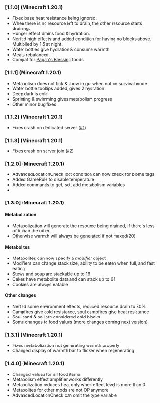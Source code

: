 ### [1.1.0] (Minecraft 1.20.1)
- Fixed base heat resistance being ignored.  
- When there is no resource left to drain, the other resource starts draining.  
- Hunger effect drains food & hydration.  
- Nerfed high effects and added condition for having no blocks above. Multiplied by 1.5 at night.  
- Water bottles give hydration & consume warmth
- Meats rebalanced
- Compat for [Pagan's Blessing](https://www.curseforge.com/minecraft/mc-mods/pagans-blessing) foods

### [1.1.1] (Minecraft 1.20.1)  

- Metabolism does not tick & show in gui when not on survival mode
- Water bottle tooltips added, gives 2 hydration
- Deep dark is cold
- Sprinting & swimming gives metabolism progress
- Other minor bug fixes

### [1.1.2] (Minecraft 1.20.1)

- Fixes crash on dedicated server ([#1](https://github.com/lilypuree/Metabolism/issues/1)) 

### [1.1.3] (Minecraft 1.20.1)

- Fixes crash on server join ([#2](https://github.com/lilypuree/Metabolism/issues/2))

### [1.2.0] (Minecraft 1.20.1)

- AdvancedLocationCheck loot condition can now check for biome tags
- Added GameRule to disable temperature
- Added commands to get, set, add metabolism variables
- 
### [1.3.0] (Minecraft 1.20.1)
#### Metabolization
- Metabolization will generate the resource being drained, if there's less of it than the other.
- Otherwise warmth will always be generated if not maxed(20)
#### Metabolites
- Metabolites can now specify a *modifier* object
- Modifiers can change stack size, ability to be eaten when full, and fast eating
- Stews and soup are stackable up to 16
- Cakes have metabolite data and can stack up to 64
- Cookies are always eatable
#### Other changes
- Nerfed some environment effects, reduced resource drain to 80%
- Campfires give cold resistance, soul campfires give heat resistance
- Soul sand & soil are considered cold blocks
- Some changes to food values (more changes coming next version)

### [1.3.1] (Minecraft 1.20.1)
- Fixed metabolization not generating warmth properly
- Changed display of warmth bar to flicker when regenerating

### [1.4.0] (Minecraft 1.20.1)
- Changed values for all food items
- Metabolism effect amplifier works differently
- Metabolization reduces heat only when effect level is more than 0
- Metabolites for other mods are not OP anymore
- AdvancedLocationCheck can omit the type variable